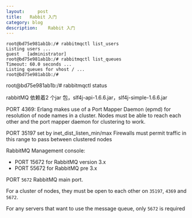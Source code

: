 ```yaml
---
layout:     post
title:   Rabbit 入门
category: blog
description:	Rabbit 入门
---
```

```
root@bd75e981ab1b:/# rabbitmqctl list_users
Listing users ...
guest	[administrator]
root@bd75e981ab1b:/# rabbitmqctl list_queues
Timeout: 60.0 seconds ...
Listing queues for vhost / ...
root@bd75e981ab1b:/#
```

root@bd75e981ab1b:/# rabbitmqctl status



rabbitMQ  依赖着2 个jar 包，slf4j-api-1.6.6.jar，slf4j-simple-1.6.6.jar



PORT 4369: Erlang makes use of a Port Mapper Daemon (epmd) for resolution of node names in a cluster. Nodes must be able to reach each other and the port mapper daemon for clustering to work.

PORT 35197 set by inet_dist_listen_min/max Firewalls must permit traffic in this range to pass between clustered nodes

RabbitMQ Management console:

- PORT 15672 for RabbitMQ version 3.x
- PORT 55672 for RabbitMQ pre 3.x

PORT `5672` RabbitMQ main port.

For a cluster of nodes, they must be open to each other on `35197`, `4369` and `5672`.

For any servers that want to use the message queue, only `5672` is required
